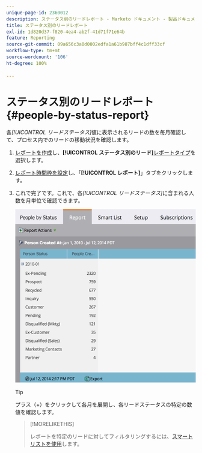 ```yaml
---
unique-page-id: 2360012
description: ステータス別のリードレポート - Marketo ドキュメント - 製品ドキュメント
title: ステータス別のリードレポート
exl-id: 1d820d37-f820-4ea4-ab2f-41d71f71e64b
feature: Reporting
source-git-commit: 09a656c3a0d0002edfa1a61b987bff4c1dff33cf
workflow-type: tm+mt
source-wordcount: '106'
ht-degree: 100%

---
```


# ステータス別のリードレポート {#people-by-status-report}

各&#x200B;_[!UICONTROL リードステータス]_&#x200B;値に表示されるリードの数を毎月確認して、プロセス内でのリードの移動状況を確認します。

1. [レポートを作成](/help/marketo/product-docs/reporting/basic-reporting/creating-reports/create-a-report-in-a-program.md)し、**[!UICONTROL ステータス別のリード]**[レポートタイプ](/help/marketo/product-docs/reporting/basic-reporting/report-types/report-type-overview.md)を選択します。

1. [レポート時間枠を設定](/help/marketo/product-docs/reporting/basic-reporting/editing-reports/change-a-report-time-frame.md)し、「**[!UICONTROL レポート]**」タブをクリックします。

1. これで完了です。これで、各&#x200B;_[!UICONTROL リードステータス]_&#x200B;に含まれる人数を月単位で確認できます。

   ![](assets/image2017-3-27-11-3a17-3a4.png)

   >[!TIP]
   >
   >プラス（+）をクリックして各月を展開し、各リードステータスの特定の数値を確認します。

   >[!MORELIKETHIS]
   >
   >レポートを特定のリードに対してフィルタリングするには、[スマートリストを使用](/help/marketo/product-docs/reporting/basic-reporting/editing-reports/filter-people-in-a-report-with-a-smart-list.md)します。
